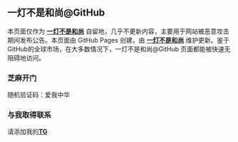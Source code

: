 一灯不是和尚@GitHub
----------

本页面仅作为 [**一灯不是和尚**](https://iyideng.me) 自留地，几乎不更新内容，主要用于网站被恶意攻击期间发布公告。本页面由 GitHub Pages 创建，由 [**一灯不是和尚**](https://iyideng.me) 维护更新。鉴于GitHub的全球市场，在大多数情况下，一灯不是和尚@GitHub 页面都能被快速无阻碍地访问。

### 芝麻开门
随机验证码：爱我中华

### 与我取得联系

请添加我的[**TG**](https://t.me/iyidengMe)
